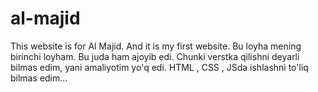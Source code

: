 # al-majid
This website is for Al Majid. And it is my first website.
Bu loyha mening birinchi loyham. Bu juda ham ajoyib edi. Chunki verstka qilishni deyarli bilmas edim, yani amaliyotim yo'q edi. HTML , CSS , JSda ishlashni to'liq bilmas edim...